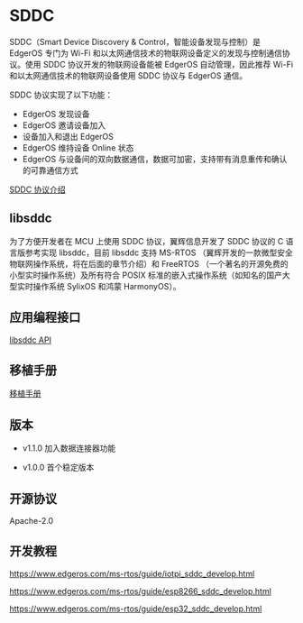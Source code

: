 
# SDDC

SDDC（Smart Device Discovery & Control，智能设备发现与控制）是 EdgerOS 专门为 Wi-Fi 和以太网通信技术的物联网设备定义的发现与控制通信协议。使用 SDDC 协议开发的物联网设备能被 EdgerOS 自动管理，因此推荐 Wi-Fi 和以太网通信技术的物联网设备使用 SDDC 协议与 EdgerOS 通信。

SDDC 协议实现了以下功能：

- EdgerOS 发现设备
- EdgerOS 邀请设备加入
- 设备加入和退出 EdgerOS
- EdgerOS 维持设备 Online 状态
- EdgerOS 与设备间的双向数据通信，数据可加密，支持带有消息重传和确认的可靠通信方式

[SDDC 协议介绍](https://www.edgeros.com/ms-rtos/guide/sddc_introduction.html)

## libsddc

为了方便开发者在 MCU 上使用 SDDC 协议，翼辉信息开发了 SDDC 协议的 C 语言版参考实现 libsddc，目前 libsddc 支持 MS-RTOS （翼辉开发的一款微型安全物联网操作系统，将在后面的章节介绍）和 FreeRTOS （一个著名的开源免费的小型实时操作系统）及所有符合 POSIX 标准的嵌入式操作系统（如知名的国产大型实时操作系统 SylixOS 和鸿蒙 HarmonyOS）。

## 应用编程接口

[libsddc API](https://www.edgeros.com/ms-rtos/api/libsddc.html)

## 移植手册

[移植手册](doc/PORTING.md)

## 版本
 
- v1.1.0  加入数据连接器功能

- v1.0.0  首个稳定版本

## 开源协议

Apache-2.0 

## 开发教程

https://www.edgeros.com/ms-rtos/guide/iotpi_sddc_develop.html

https://www.edgeros.com/ms-rtos/guide/esp8266_sddc_develop.html

https://www.edgeros.com/ms-rtos/guide/esp32_sddc_develop.html
